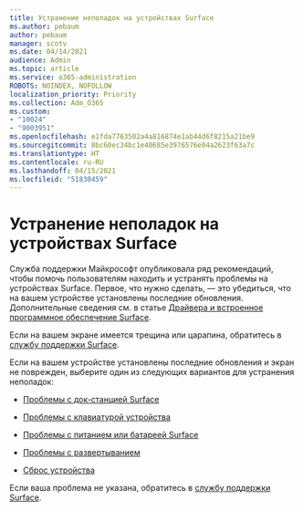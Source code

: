 ```yaml
---
title: Устранение неполадок на устройствах Surface
ms.author: pebaum
author: pebaum
manager: scotv
ms.date: 04/14/2021
audience: Admin
ms.topic: article
ms.service: o365-administration
ROBOTS: NOINDEX, NOFOLLOW
localization_priority: Priority
ms.collection: Adm_O365
ms.custom:
- "10024"
- "9003951"
ms.openlocfilehash: e1fda7763502a4a816874e1ab44d6f8215a21be9
ms.sourcegitcommit: 8bc60ec34bc1e40685e3976576e04a2623f63a7c
ms.translationtype: HT
ms.contentlocale: ru-RU
ms.lasthandoff: 04/15/2021
ms.locfileid: "51830459"
---
```

# <a name="troubleshoot-surface"></a>Устранение неполадок на устройствах Surface

Служба поддержки Майкрософт опубликовала ряд рекомендаций, чтобы помочь пользователям находить и устранять проблемы на устройствах Surface. Первое, что нужно сделать, — это убедиться, что на вашем устройстве установлены последние обновления. Дополнительные сведения см. в статье [Драйвера и встроенное программное обеспечение Surface](https://docs.microsoft.com/surface/support-solutions-surface#surface-drivers-and-firmware).

Если на вашем экране имеется трещина или царапина, обратитесь в [службу поддержки Surface](https://docs.microsoft.com/surface/contact-surface-support?tabs=online).

Если на вашем устройстве установлены последние обновления и экран не поврежден, выберите один из следующих вариантов для устранения неполадок:
 
- [Проблемы с док-станцией Surface](https://docs.microsoft.com/surface/support-solutions-surface#surface-dock-issues)
 
- [Проблемы с клавиатурой устройства](https://support.microsoft.com/sbs/surface/troubleshoot-your-surface-type-cover-or-keyboard-5b7ed1a7-bedd-5164-94a7-87f8e95df3fe??)
 
- [Проблемы с питанием или батареей Surface](https://docs.microsoft.com/surface/support-solutions-surface#surface-power-or-battery-issues)
 
- [Проблемы с развертыванием](https://docs.microsoft.com/surface/support-solutions-surface#deployment-issues)
 
- [Сброс устройства](https://docs.microsoft.com/surface/support-solutions-surface#reset-device)

Если ваша проблема не указана, обратитесь в [службу поддержки Surface](https://docs.microsoft.com/surface/contact-surface-support?tabs=online).

